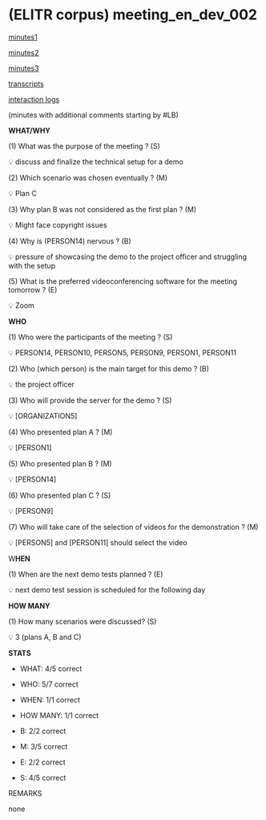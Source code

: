 # (ELITR corpus) meeting\_en\_dev\_002


[minutes1](meeting_en_dev_002/minutes_GENER_annot07.txt)

[minutes2](meeting_en_dev_002/minutes_GENER_annot16.txt)

[minutes3](meeting_en_dev_002/minutes_ORIG.txt)

[transcripts](meeting_en_dev_002/transcript_MAN_annot16.txt)

[interaction logs](meeting_en_dev_002/20230911.151551.json)

(minutes with additional comments starting by #LB)

**WHAT/WHY**

(1) What was the purpose of the meeting ? (S)

<aside>
💡 discuss and finalize the technical setup for a demo

</aside>

(2) Which scenario was chosen eventually ? (M)

<aside>
💡 Plan C

</aside>

(3) Why plan B was not considered as the first plan ? (M)

<aside>
💡 Might face copyright issues

</aside>

(4) Why is (PERSON14) nervous ? (B)

<aside>
💡 pressure of showcasing the demo to the project officer  and struggling with the setup

</aside>

(5) What is the preferred videoconferencing software for the meeting tomorrow ? (E)

<aside>
💡 Zoom

</aside>

**WHO**

(1) Who were the participants of the meeting ? (S)

<aside>
💡 PERSON14, PERSON10, PERSON5, PERSON9, PERSON1, PERSON11

</aside>

(2) Who (which person) is the main target for this demo ? (B)

<aside>
💡 the project officer

</aside>

(3) Who will provide the server for the demo ? (S)

<aside>
💡 [ORGANIZATION5]

</aside>

(4) Who presented plan A ? (M)

<aside>
💡 [PERSON1]

</aside>

(5) Who presented plan B ? (M)

<aside>
💡 [PERSON14]

</aside>

(6) Who presented plan C ? (S)

<aside>
💡 [PERSON9]

</aside>

(7) Who will take care of the selection of videos for the demonstration ? (M)

<aside>
💡 [PERSON5] and [PERSON11] should select the video

</aside>

W**HEN**

(1) When are the next demo tests planned ? (E)

<aside>
💡 next demo test session is scheduled for the following day

</aside>

**HOW MANY**

(1) How many scenarios were discussed? (S)

<aside>
💡 3 (plans A, B and C)

</aside>

**STATS**

- WHAT: 4/5 correct
- WHO: 5/7 correct
- WHEN: 1/1 correct
- HOW MANY: 1/1 correct

- B: 2/2 correct
- M: 3/5 correct
- E: 2/2 correct
- S: 4/5 correct

REMARKS

none